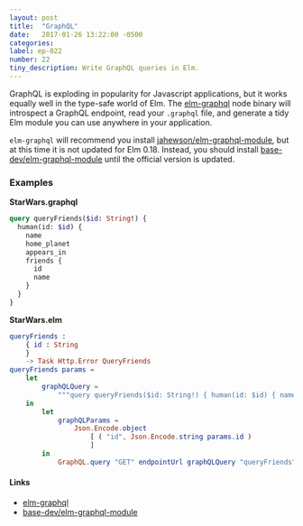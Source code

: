 ```yaml
---
layout: post
title:  "GraphQL"
date:   2017-01-26 13:22:00 -0500
categories:
label: ep-022
number: 22
tiny_description: Write GraphQL queries in Elm.
---
```


GraphQL is exploding in popularity for Javascript applications, but it works equally well in the type-safe world of Elm. The [elm-graphql](https://github.com/jahewson/elm-graphql) node binary will introspect a GraphQL endpoint, read your `.graphql` file, and generate a tidy Elm module you can use anywhere in your application.

`elm-graphql` will recommend you install [jahewson/elm-graphql-module](http://package.elm-lang.org/packages/jahewson/elm-graphql-module/latest), but at this time it is not updated for Elm 0.18. Instead, you should install [base-dev/elm-graphql-module](http://package.elm-lang.org/packages/base-dev/elm-graphql-module/latest) until the official version is updated.


### Examples

**StarWars.graphql**

```graphql
query queryFriends($id: String!) {
  human(id: $id) {
    name
    home_planet
    appears_in
    friends {
      id
      name
    }
  }
}
```

**StarWars.elm**

```elm
queryFriends :
    { id : String
    }
    -> Task Http.Error QueryFriends
queryFriends params =
    let
        graphQLQuery =
            """query queryFriends($id: String!) { human(id: $id) { name home_planet appears_in friends { id name } } }"""
    in
        let
            graphQLParams =
                Json.Encode.object
                    [ ( "id", Json.Encode.string params.id )
                    ]
        in
            GraphQL.query "GET" endpointUrl graphQLQuery "queryFriends" graphQLParams queryFriendsDecoder
```

#### Links

* [elm-graphql](https://github.com/jahewson/elm-graphql)
* [base-dev/elm-graphql-module](http://package.elm-lang.org/packages/base-dev/elm-graphql-module/latest)
